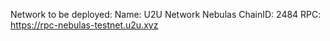 Network to be deployed:
 Name: U2U Network Nebulas
 ChainID: 2484
  RPC: https://rpc-nebulas-testnet.u2u.xyz